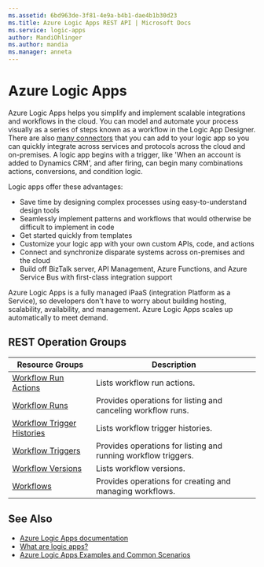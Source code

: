```yaml
---
ms.assetid: 6bd963de-3f81-4e9a-b4b1-dae4b1b30d23
ms.title: Azure Logic Apps REST API | Microsoft Docs
ms.service: logic-apps
author: MandiOhlinger
ms.author: mandia
ms.manager: anneta
---
```



# Azure Logic Apps

Azure Logic Apps helps you simplify and implement scalable integrations and workflows in the cloud. 
You can model and automate your process visually as a series of steps known as a workflow in the Logic App Designer. 
There are also [many connectors](https://docs.microsoft.com/azure/connectors/apis-list) 
that you can add to your logic app so you can quickly integrate across services 
and protocols across the cloud and on-premises. A logic app begins with a trigger, 
like 'When an account is added to Dynamics CRM', and after firing, 
can begin many combinations actions, conversions, and condition logic.

Logic apps offer these advantages:

- Save time by designing complex processes using easy-to-understand design tools
- Seamlessly implement patterns and workflows that would otherwise be difficult to implement in code
- Get started quickly from templates
- Customize your logic app with your own custom APIs, code, and actions
- Connect and synchronize disparate systems across on-premises and the cloud
- Build off BizTalk server, API Management, Azure Functions, and Azure Service Bus with first-class integration support

Azure Logic Apps is a fully managed iPaaS (integration Platform as a Service), 
so developers don't have to worry about building hosting, scalability, availability, and management. 
Azure Logic Apps scales up automatically to meet demand.

## REST Operation Groups

| Resource Groups                                                                     | Description                                                    |
|-------------------------------------------------------------------------------------|----------------------------------------------------------------|
| [Workflow Run Actions](../../docs-ref-autogen/logic/workflowrunactions)             | Lists workflow run actions.                                    |
| [Workflow Runs](../../docs-ref-autogen/logic/workflowruns)                          | Provides operations for listing and canceling workflow runs.   |
| [Workflow Trigger Histories](../../docs-ref-autogen/logic/workflowtriggerhistories) | Lists workflow trigger histories.                              |
| [Workflow Triggers](../../docs-ref-autogen/logic/workflowtriggers)                  | Provides operations for listing and running workflow triggers. |
| [Workflow Versions](../../docs-ref-autogen/logic/workflowversions)                  | Lists workflow versions.                                       |
| [Workflows](../../docs-ref-autogen/logic/workflows)	                                | Provides operations for creating and managing workflows.       |


## See Also

- [Azure Logic Apps documentation](https://docs.microsoft.com/azure/logic-apps/)
- [What are logic apps?](https://docs.microsoft.com/azure/logic-apps/logic-apps-what-are-logic-apps)
- [Azure Logic Apps Examples and Common Scenarios](https://docs.microsoft.com/azure/logic-apps/logic-apps-examples-and-scenarios)
